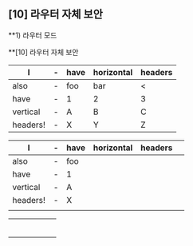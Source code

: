 
## [10] 라우터 자체 보안

**1) 라우터 모드

**[10] 라우터 자체 보안 


| I        | -   | have | horizontal | headers |
| -------- | --- | ---- | ---------- | ------- |
| also     | -   | foo  | bar        | <       |
| have     | -   | 1    | 2          | 3       |
| vertical | -   | A    | B          | C       |
| headers! | -   | X    | Y          | Z       |


| I        | -   | have | horizontal | headers |     |
| -------- | --- | ---- | ---------- | ------- | --- |
| also     | -   | foo  |            |         |     |
| have     | -   | 1    |            |         |     |
| vertical | -   | A    |            |         |     |
| headers! | -   | X    |            |         |     |
|          |     |      |            |         |     |

|      |      |      |      |      |      |
|:-----|:-----|:-----|:-----|:-----|:-----|
|      |      |      |      |      |      |
|      |      |      |      |      |      |
|      |      |      |      |      |      |
|      |      |      |      |      |      |
|      |      |      |      |      |      |
|      |      |      |      |      |      |
